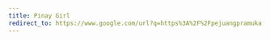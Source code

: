 ```yaml
---
title: Pinay Girl
redirect_to: https://www.google.com/url?q=https%3A%2F%2Fpejuangpramuka.blogspot.com%2Fp%2Fpinay-big-boobs.html&sa=D&sntz=1&usg=AOvVaw10hupUBwY6THVjHQ506wFS
---
```

